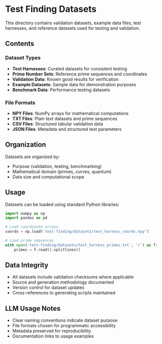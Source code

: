 # Test Finding Datasets

This directory contains validation datasets, example data files, test harnesses, and reference datasets used for testing and validation.

## Contents

### Dataset Types
- **Test Harnesses**: Curated datasets for consistent testing
- **Prime Number Sets**: Reference prime sequences and coordinates
- **Validation Data**: Known good results for verification
- **Example Datasets**: Sample data for demonstration purposes
- **Benchmark Data**: Performance testing datasets

### File Formats
- **NPY Files**: NumPy arrays for mathematical computations
- **TXT Files**: Plain text datasets and prime sequences
- **CSV Files**: Structured tabular validation data
- **JSON Files**: Metadata and structured test parameters

## Organization

Datasets are organized by:
- Purpose (validation, testing, benchmarking)
- Mathematical domain (primes, curves, quantum)
- Data size and computational scope

## Usage

Datasets can be loaded using standard Python libraries:
```python
import numpy as np
import pandas as pd

# Load coordinate arrays
coords = np.load('test-finding/datasets/test_harness_coords.npy')

# Load prime sequences
with open('test-finding/datasets/test_harness_primes.txt', 'r') as f:
    primes = f.read().splitlines()
```

## Data Integrity

- All datasets include validation checksums where applicable
- Source and generation methodology documented
- Version control for dataset updates
- Cross-references to generating scripts maintained

## LLM Usage Notes

- Clear naming conventions indicate dataset purpose
- File formats chosen for programmatic accessibility  
- Metadata preserved for reproducibility
- Documentation links to usage examples